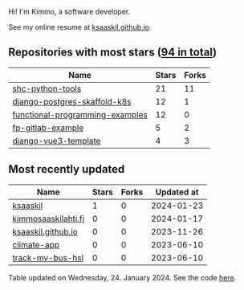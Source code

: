 Hi! I'm Kimmo, a software developer.

See my online resume at [ksaaskil.github.io](https://ksaaskil.github.io).

<!-- repositories starts -->

## Repositories with most stars ([94 in total](https://github.com/ksaaskil?tab=repositories))
| Name        | Stars           | Forks  |
| ------------- |-------------| -----|
|[shc-python-tools](https://github.com/ksaaskil/shc-python-tools)|21|11
|[django-postgres-skaffold-k8s](https://github.com/ksaaskil/django-postgres-skaffold-k8s)|12|1
|[functional-programming-examples](https://github.com/ksaaskil/functional-programming-examples)|12|0
|[fp-gitlab-example](https://github.com/ksaaskil/fp-gitlab-example)|5|2
|[django-vue3-template](https://github.com/ksaaskil/django-vue3-template)|4|3

<!-- repositories ends -->
<!-- recent_repositories starts -->

## Most recently updated
| Name        | Stars           | Forks  | Updated at
| ------------- |-------------| -----|-----|
|[ksaaskil](https://github.com/ksaaskil/ksaaskil)|1|0|2024-01-23
|[kimmosaaskilahti.fi](https://github.com/ksaaskil/kimmosaaskilahti.fi)|0|0|2024-01-17
|[ksaaskil.github.io](https://github.com/ksaaskil/ksaaskil.github.io)|0|0|2023-11-26
|[climate-app](https://github.com/ksaaskil/climate-app)|0|0|2023-06-10
|[track-my-bus-hsl](https://github.com/ksaaskil/track-my-bus-hsl)|0|0|2023-06-10

<!-- recent_repositories ends -->
<!-- updated_at starts -->
Table updated on Wednesday, 24. January 2024. See the code [here](https://github.com/ksaaskil/ksaaskil).
<!-- updated_at ends -->
